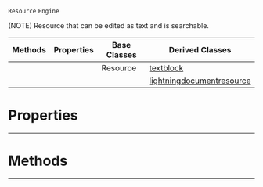  `Resource` `Engine`



(NOTE) Resource that can be edited as text and is searchable.

|Methods|Properties|Base Classes|Derived Classes|
|---|---|---|---|
| | |Resource|[textblock](https://github.com/dragonCASTjosh/PlasmaDocs/blob/master/code_reference/class_reference/textblock.markdown)|
| | | |[lightningdocumentresource](https://github.com/dragonCASTjosh/PlasmaDocs/blob/master/code_reference/class_reference/lightningdocumentresource.markdown)|


 #  Properties


---  
 #  Methods


---  
 

 